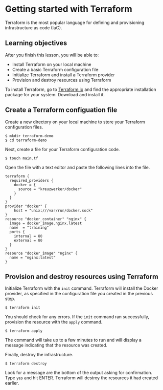 # Getting started with Terraform

Terraform is the most popular language for defining and provisioning infrastructure as code (IaC).

## Learning objectives

After you finish this lesson, you will be able to:
- Install Terraform on your local machine
- Create a basic Terraform configuration file
- Initialize Terraform and install a Terraform provider
- Provision and destroy resources using Terraform

To install Terraform, go to [Terraform.io](https://www.terraform.io/downloads.html) and find the appropriate installation package for your system. Download and install it.

## Create a Terraform configuation file

Create a new directory on your local machine to store your Terraform configuration files.

```shell
$ mkdir terraform-demo
$ cd terraform-demo
```

Next, create a file for your Terraform configuration code.

```shell
$ touch main.tf
```

Open the file with a text editor and paste the following lines into the file.

```hcl
terraform {
  required_providers {
    docker = {
      source = "kreuzwerker/docker"
    }
  }
}
provider "docker" {
    host = "unix:///var/run/docker.sock"
}
resource "docker_container" "nginx" {
  image = docker_image.nginx.latest
  name  = "training"
  ports {
    internal = 80
    external = 80
  }
}
resource "docker_image" "nginx" {
  name = "nginx:latest"
}
```
## Provision and destroy resources using Terraform

Initialize Terraform with the `init` command. Terraform will install the Docker provider, as specified in the configuration file you created in the previous step.

```shell
$ terraform init
```

You should check for any errors. If the `init` command ran successfully, provision the resource with the `apply` command.

```shell
$ terraform apply
```

The command will take up to a few minutes to run and will display a message indicating that the resource was created.

Finally, destroy the infrastructure.

```shell
$ terraform destroy
```

Look for a message are the bottom of the output asking for confirmation. Type `yes` and hit ENTER. Terraform will destroy the resources it had created earlier.

